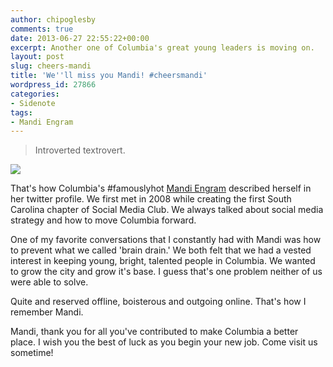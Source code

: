 ```yaml
---
author: chipoglesby
comments: true
date: 2013-06-27 22:55:22+00:00
excerpt: Another one of Columbia's great young leaders is moving on.
layout: post
slug: cheers-mandi
title: 'We''ll miss you Mandi! #cheersmandi'
wordpress_id: 27866
categories:
- Sidenote
tags:
- Mandi Engram
---
```


<blockquote>Introverted textrovert.</blockquote>



![](https://storage.googleapis.com/www.chipoglesby.com/wp-content/uploads/2013/06/Engram-300x193.jpg)

That's how Columbia's #famouslyhot [Mandi Engram](http://www.twitter.com/mandiengram) described herself in her twitter profile. We first met in 2008 while creating the first South Carolina chapter of Social Media Club. We always talked about social media strategy and how to move Columbia forward.

One of my favorite conversations that I constantly had with Mandi was how to prevent what we called 'brain drain.' We both felt that we had a vested interest in keeping young, bright, talented people in Columbia. We wanted to grow the city and grow it's base. I guess that's one problem neither of us were able to solve.

Quite and reserved offline, boisterous and outgoing online. That's how I remember Mandi.

Mandi, thank you for all you've contributed to make Columbia a better place. I wish you the best of luck as you begin your new job. Come visit us sometime!
